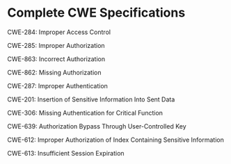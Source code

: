 

# Complete CWE Specifications

CWE-284: Improper Access Control

CWE-285: Improper Authorization

CWE-863: Incorrect Authorization

CWE-862: Missing Authorization

CWE-287: Improper Authentication

CWE-201: Insertion of Sensitive Information Into Sent Data

CWE-306: Missing Authentication for Critical Function

CWE-639: Authorization Bypass Through User-Controlled Key

CWE-612: Improper Authorization of Index Containing Sensitive Information

CWE-613: Insufficient Session Expiration
